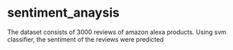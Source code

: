 # sentiment_anaysis
The dataset consists of 3000 reviews of amazon alexa products. Using svm classifier, the sentiment of the reviews were predicted 
